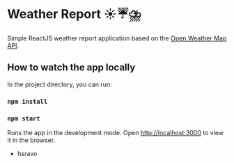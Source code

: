 # Weather Report ☀️☔⛈️

Simple ReactJS weather report application based on the [Open Weather Map API](https://openweathermap.org/api).

## How to watch the app locally

In the project directory, you can run:
### `npm install`
### `npm start`

Runs the app in the development mode.
Open [http://localhost:3000](http://localhost:3000) to view it in the browser.

- hsravo
